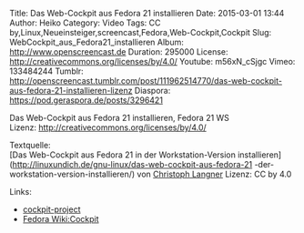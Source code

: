 Title: Das Web-Cockpit aus Fedora 21 installieren
Date: 2015-03-01 13:44
Author: Heiko
Category: Video
Tags: CC by,Linux,Neueinsteiger,screencast,Fedora,Web-Cockpit,Cockpit
Slug: WebCockpit_aus_Fedora21_installieren
Album: http://www.openscreencast.de
Duration: 295000
License: http://creativecommons.org/licenses/by/4.0/
Youtube: m56xN_cSjgc
Vimeo: 133484244
Tumblr: http://openscreencast.tumblr.com/post/111962514770/das-web-cockpit-aus-fedora-21-installieren-lizenz
Diaspora: https://pod.geraspora.de/posts/3296421

Das Web-Cockpit aus Fedora 21 installieren, Fedora 21 WS  
Lizenz: <http://creativecommons.org/licenses/by/4.0/>  
  
Textquelle:  
[Das Web-Cockpit aus Fedora 21 in der Workstation-Version
installieren](http://linuxundich.de/gnu-linux/das-web-cockpit-aus-fedora-21
-der-workstation-version-installieren/) von [Christoph
Langner](http://linuxundich.de/) Lizenz: CC by 4.0

Links:

  * [cockpit-project](http://cockpit-project.org/ "Link zu cockpit-project.org" )
  * [Fedora Wiki:Cockpit](http://fedoraproject.org/wiki/Changes/CockpitManagementConsole#How_To_Test "Link zu fedoraproject.org" )

